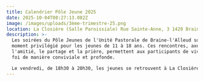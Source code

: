 ```yaml
---
title: Calendrier Pôle Jeune 2025
date: 2025-10-04T08:27:13.082Z
image: /images/uploads/3ème-trimestre-25.png
location: La Closière (Salle Paroissiale) Rue Sainte-Anne, 3 1420 Braine-L'Alleud
description: >-
  Les soirées du Pôle Jeunes de l'Unité Pastorale de Braine-l'Alleud sont un
  moment privilégié pour les jeunes de 11 à 18 ans. Ces rencontres, axées sur
  l'amitié, le partage et la prière, permettent aux participants de vivre leur
  foi de manière conviviale et profonde.

  Le vendredi, de 18h30 à 20h30, les jeunes se retrouvent à La Closière, un espace chaleureux et accueillant, situé rue Sainte-Anne 3, à Braine-l'Alleud.
---
```

